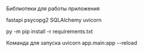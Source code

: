 Библиотеки для работы приложения

fastapi
psycopg2
SQLAlchemy
uvicorn

py -m pip install -r requirements.txt

Команда для запуска 
uvicorn app.main:app --reload

